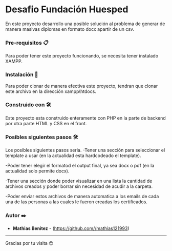 # Desafio Fundación Huesped

En este proyecto desarrollo una posible solución al problema de generar de manera masivas diplomas en formato docx apartir de un csv.


### Pre-requisitos 📋

Para poder tener este proyecto funcionando, se necesita tener instalado XAMPP.

### Instalación 🔧

Para poder clonar de manera efectiva este proyecto, tendran que clonar este archivo en la dirección xampp\htdocs.

### Construido con 🛠️

Este proyecto esta construido enteramente con PHP en la parte de backend por otra parte HTML y CSS en el front.

### Posibles siguientes pasos 🛠️

Los posibles siguientes pasos seria.
 -Tener una sección para seleccionar el template a usar (en la actualidad esta hardcodeado el template).
 
 -Poder tener elegir el formatod el output final, ya sea docx o pdf (en la actualidad solo permite docx).
 
 -Tener una sección donde poder visualizar en una lista la cantidad de archivos creados y poder borrar sin necesidad de acudir a la carpeta.
 
 -Poder enviar estos archivos de manera automatica a los emails de cada una de las personas a las cuales le fueron creadas los certificados.
 

### Autor ✒️

* **Mathias Benitez**  - (https://github.com//mathias121993)

---
 Gracias por tu visita  😊
